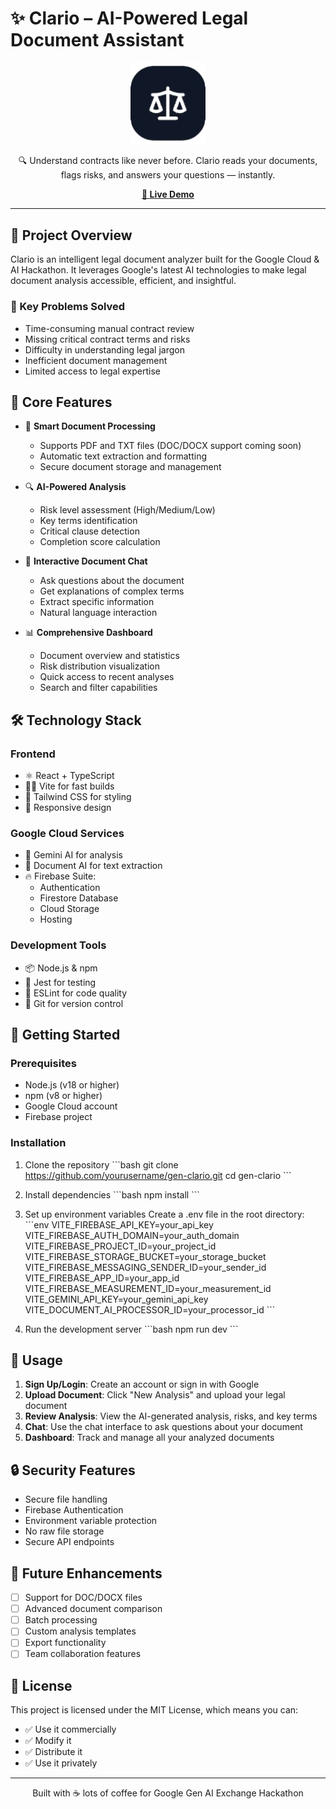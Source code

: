 # ✨ Clario – AI-Powered Legal Document Assistant

<p align="center">
  <img src="public/clario-favicon.png" alt="Clario Logo" width="120"/>
</p>

<p align="center">
  🔍 Understand contracts like never before. Clario reads your documents, flags risks, and answers your questions — instantly.
</p>

<p align="center"><a href="https://gen-calrio.web.app/" target="_blank" rel="noopener noreferrer">
  <strong>🚀 Live Demo</strong>
</a>

</p>

---

## 🎯 Project Overview

Clario is an intelligent legal document analyzer built for the Google Cloud & AI Hackathon. It leverages Google's latest AI technologies to make legal document analysis accessible, efficient, and insightful.

### 🌟 Key Problems Solved
- Time-consuming manual contract review
- Missing critical contract terms and risks
- Difficulty in understanding legal jargon
- Inefficient document management
- Limited access to legal expertise

## 🧠 Core Features

- 📄 **Smart Document Processing**
  - Supports PDF and TXT files (DOC/DOCX support coming soon)
  - Automatic text extraction and formatting
  - Secure document storage and management

- 🔍 **AI-Powered Analysis**
  - Risk level assessment (High/Medium/Low)
  - Key terms identification
  - Critical clause detection
  - Completion score calculation

- 💬 **Interactive Document Chat**
  - Ask questions about the document
  - Get explanations of complex terms
  - Extract specific information
  - Natural language interaction

- 📊 **Comprehensive Dashboard**
  - Document overview and statistics
  - Risk distribution visualization
  - Quick access to recent analyses
  - Search and filter capabilities

## 🛠 Technology Stack

### Frontend
- ⚛️ React + TypeScript
- 🏃‍♂️ Vite for fast builds
- 🎨 Tailwind CSS for styling
- 📱 Responsive design

### Google Cloud Services
- 🤖 Gemini AI for analysis
- 📝 Document AI for text extraction
- 🔥 Firebase Suite:
  - Authentication
  - Firestore Database
  - Cloud Storage
  - Hosting

### Development Tools
- 📦 Node.js & npm
- 🧪 Jest for testing
- 📝 ESLint for code quality
- 🔄 Git for version control

## 🚀 Getting Started

### Prerequisites
- Node.js (v18 or higher)
- npm (v8 or higher)
- Google Cloud account
- Firebase project

### Installation

1. Clone the repository
\`\`\`bash
git clone https://github.com/yourusername/gen-clario.git
cd gen-clario
\`\`\`

2. Install dependencies
\`\`\`bash
npm install
\`\`\`

3. Set up environment variables
Create a .env file in the root directory:
\`\`\`env
VITE_FIREBASE_API_KEY=your_api_key
VITE_FIREBASE_AUTH_DOMAIN=your_auth_domain
VITE_FIREBASE_PROJECT_ID=your_project_id
VITE_FIREBASE_STORAGE_BUCKET=your_storage_bucket
VITE_FIREBASE_MESSAGING_SENDER_ID=your_sender_id
VITE_FIREBASE_APP_ID=your_app_id
VITE_FIREBASE_MEASUREMENT_ID=your_measurement_id
VITE_GEMINI_API_KEY=your_gemini_api_key
VITE_DOCUMENT_AI_PROCESSOR_ID=your_processor_id
\`\`\`

4. Run the development server
\`\`\`bash
npm run dev
\`\`\`

## 📱 Usage

1. **Sign Up/Login**: Create an account or sign in with Google
2. **Upload Document**: Click "New Analysis" and upload your legal document
3. **Review Analysis**: View the AI-generated analysis, risks, and key terms
4. **Chat**: Use the chat interface to ask questions about your document
5. **Dashboard**: Track and manage all your analyzed documents

## 🔒 Security Features

- Secure file handling
- Firebase Authentication
- Environment variable protection
- No raw file storage
- Secure API endpoints

## 🌟 Future Enhancements

- [ ] Support for DOC/DOCX files
- [ ] Advanced document comparison
- [ ] Batch processing
- [ ] Custom analysis templates
- [ ] Export functionality
- [ ] Team collaboration features

## 📄 License

This project is licensed under the MIT License, which means you can:
- ✅ Use it commercially
- ✅ Modify it
- ✅ Distribute it
- ✅ Use it privately



---

<p align="center">
  Built with ☕️ lots of coffee for Google Gen AI Exchange Hackathon
</p>
